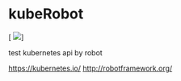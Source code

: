 # kubeRobot

[ ![](kubeRobot/kuberobot.png)]

test kubernetes api by robot

https://kubernetes.io/
http://robotframework.org/



